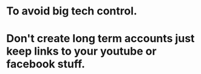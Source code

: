# To avoid big tech control.
# Don't create long term accounts just keep links to your youtube or facebook stuff.
